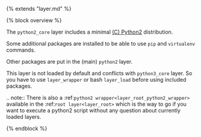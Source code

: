 {% extends "layer.md" %}

{% block overview %}

The `python2_core` layer includes a minimal [(C) Python2](http://python.org) distribution.

Some additional packages are installed to be able to use `pip` and `virtualenv` commands.

Other packages are put in the (main) `python2` layer.

This layer is not loaded by default and conflicts with `python3_core` layer.
So you have to use `layer_wrapper` or bash `layer_load` before using
included packages.

.. note::
    There is also a :ref:`python2 wrapper<layer_root_python2_wrapper>` available in the :ref:`root layer<layer_root>` which is the way to go if you want to execute a python2 script without any question about currently loaded layers.

{% endblock %}

